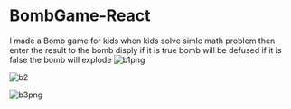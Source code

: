 # BombGame-React
I made a Bomb game for kids when kids solve simle math problem then enter the result to the bomb disply 
if it is true bomb will be defused if it is false the bomb will explode
![b1png](https://user-images.githubusercontent.com/100142188/221418814-ee8e7f21-ca97-4592-98e7-0d3fe88eb6f1.png)

![b2](https://user-images.githubusercontent.com/100142188/221418952-76a18b4b-7707-43b4-81bf-611e934d24a9.png)

![b3png](https://user-images.githubusercontent.com/100142188/221418978-134694e0-e82c-48cb-8aae-7190c8625c70.png)
